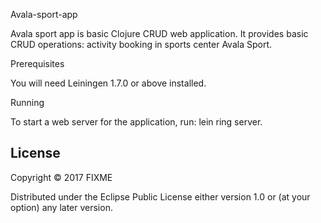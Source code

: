 Avala-sport-app

Avala sport app is basic Clojure CRUD web  application. It provides basic CRUD operations: activity booking in sports center Avala Sport.

Prerequisites

You will need Leiningen 1.7.0 or above installed.

Running

To start a web server for the application, run: lein ring server.

## License

Copyright © 2017 FIXME

Distributed under the Eclipse Public License either version 1.0 or (at
your option) any later version.
